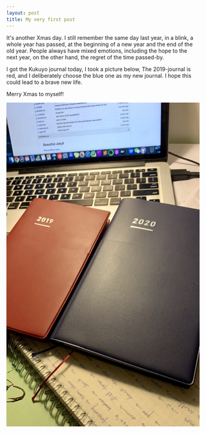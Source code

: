 ```yaml
---
layout: post
title: My very first post
---
```


It's another Xmas day. I still remember the same day last year, in a blink, a whole year has passed, at the beginning of a new year and the end of the old year. People always have mixed emotions, including the hope to the next year, on the other hand, the regret of the time passed-by.

I got the Kukuyo journal today, I took a picture below, The 2019-journal is red, and I deliberately choose the blue one as my new journal. I hope this could lead to a brave new life.

Merry Xmas to myself!

![](/img/kuo.jpg)
